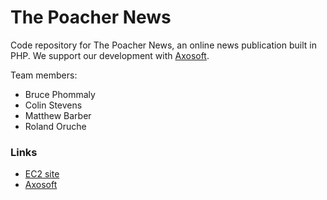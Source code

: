 # The Poacher News
Code repository for The Poacher News, an online news publication built in PHP. We support our development with [Axosoft](https://axosoft.com/).

Team members:
  * Bruce Phommaly
  * Colin Stevens
  * Matthew Barber
  * Roland Oruche

### Links
 * [EC2 site](http://ec2-52-202-88-40.compute-1.amazonaws.com)
 * [Axosoft](https://pochernews.axosoft.com/)
